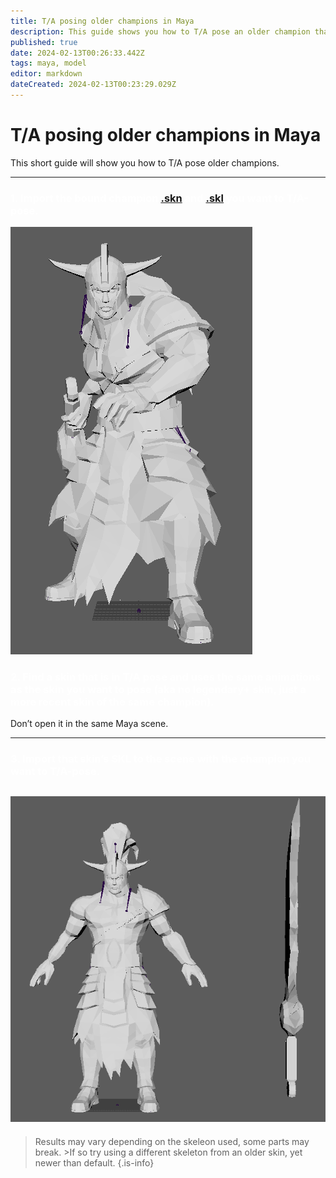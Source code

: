```yaml
---
title: T/A posing older champions in Maya
description: This guide shows you how to T/A pose an older champion that might not be posed.
published: true
date: 2024-02-13T00:26:33.442Z
tags: maya, model
editor: markdown
dateCreated: 2024-02-13T00:23:29.029Z
---
```


# T/A posing older champions in Maya
This short guide will show you how to T/A pose older champions.

---
### <span style="color:white">1. Import the bound champion <a href="/en/specific-guide/filetypes#skn">.skn</a> and <a href="/en/specific-guide/filetypes#skl">.skl</a> you want to T/A-pose.
  
  
  ![trynanopose.png](/user-pictures/bud/trynanopose.png)
  
### <span style="color:white">2. Find a skin that is in T/A pose and uses the same animations as the skin you want to pose (aka no legendary+ skin, just a more recent skin of the same champion). 
  Don’t open it in the same Maya scene.</span>
  
  ---
  
  ### <span style="color:white">3. Import that skin’s SKL to the scene with the champion you want to T/A-pose.
  
  ![tryndapose.png](/user-pictures/bud/tryndapose.png)
  ---
  >Results may vary depending on the skeleon used, some parts may break.
	>If so try using a different skeleton from an older skin, yet newer than default.
  >{.is-info}